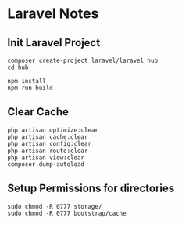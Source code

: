 
# Laravel Notes

## Init Laravel Project

```
composer create-project laravel/laravel hub
cd hub

npm install
npm run build
```

## Clear Cache

```
php artisan optimize:clear
php artisan cache:clear
php artisan config:clear
php artisan route:clear
php artisan view:clear
composer dump-autoload
```

## Setup Permissions for directories
```
sudo chmod -R 0777 storage/
sudo chmod -R 0777 bootstrap/cache
```
